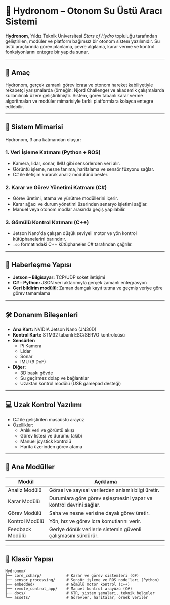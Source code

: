 # 🚤 Hydronom – Otonom Su Üstü Aracı Sistemi

**Hydronom**, Yıldız Teknik Üniversitesi *Stars of Hydro* topluluğu tarafından geliştirilen, modüler ve platform bağımsız bir otonom sistem yazılımıdır. Su üstü araçlarında görev planlama, çevre algılama, karar verme ve kontrol fonksiyonlarını entegre bir yapıda sunar.

---

## 🎯 Amaç

Hydronom, gerçek zamanlı görev icrası ve otonom hareket kabiliyetiyle rekabetçi yarışmalarda (örneğin: Njord Challenge) ve akademik çalışmalarda kullanılmak üzere geliştirilmiştir. Sistem, görev tabanlı karar verme algoritmaları ve modüler mimarisiyle farklı platformlara kolayca entegre edilebilir.

---

## 🧠 Sistem Mimarisi

Hydronom, 3 ana katmandan oluşur:

### 1. Veri İşleme Katmanı (Python + ROS)
- Kamera, lidar, sonar, IMU gibi sensörlerden veri alır.
- Görüntü işleme, nesne tanıma, haritalama ve sensör füzyonu sağlar.
- C# ile iletişim kurarak analiz modülünü besler.

### 2. Karar ve Görev Yönetimi Katmanı (C#)
- Görev üretimi, atama ve yürütme modüllerini içerir.
- Karar ağacı ve durum yönetimi üzerinden senaryo işletimi sağlar.
- Manuel veya otonom modlar arasında geçiş yapılabilir.

### 3. Gömülü Kontrol Katmanı (C++)
- Jetson Nano'da çalışan düşük seviyeli motor ve yön kontrol kütüphanelerini barındırır.
- `.so` formatındaki C++ kütüphaneler C# tarafından çağrılır.

---

## 📡 Haberleşme Yapısı

- **Jetson – Bilgisayar:** TCP/UDP soket iletişimi
- **C# – Python:** JSON veri aktarımıyla gerçek zamanlı entegrasyon
- **Geri bildirim modülü:** Zaman damgalı kayıt tutma ve geçmiş veriye göre görev tamamlama

---

## 🛠 Donanım Bileşenleri

- **Ana Kart:** NVIDIA Jetson Nano (JN30D)
- **Kontrol Kartı:** STM32 tabanlı ESC/SERVO kontrolcüsü
- **Sensörler:**  
  - Pi Kamera  
  - Lidar  
  - Sonar  
  - IMU (9 DoF)  
- **Diğer:**  
  - 3D baskı gövde  
  - Su geçirmez dolap ve bağlantılar  
  - Uzaktan kontrol modülü (USB gamepad desteği)

---

## 💻 Uzak Kontrol Yazılımı

- C# ile geliştirilen masaüstü arayüz
- Özellikler:
  - Anlık veri ve görüntü akışı
  - Görev listesi ve durumu takibi
  - Manuel joystick kontrolü
  - Harita üzerinden görev atama

---

## 🧩 Ana Modüller

| Modül         | Açıklama |
|---------------|----------|
| Analiz Modülü | Görsel ve sayısal verilerden anlamlı bilgi üretir. |
| Karar Modülü  | Durumlara göre görev eşleşmesini yapar ve kontrol devrini sağlar. |
| Görev Modülü  | Saha ve nesne verisine dayalı görev üretir. |
| Kontrol Modülü| Yön, hız ve görev icra komutlarını verir. |
| Feedback Modülü | Geriye dönük verilerle sistemin güvenli çalışmasını sürdürür. |

---

## 📁 Klasör Yapısı

```text
Hydronom/
├── core_csharp/           # Karar ve görev sistemleri (C#)
├── sensor_processing/     # Sensör işleme ve ROS node’ları (Python)
├── embedded/              # Gömülü motor kontrol (C++)
├── remote_control_app/    # Manuel kontrol arayüzü (C#)
├── docs/                  # KTR, sistem şemaları, teknik belgeler
└── assets/                # Görevler, haritalar, örnek veriler
